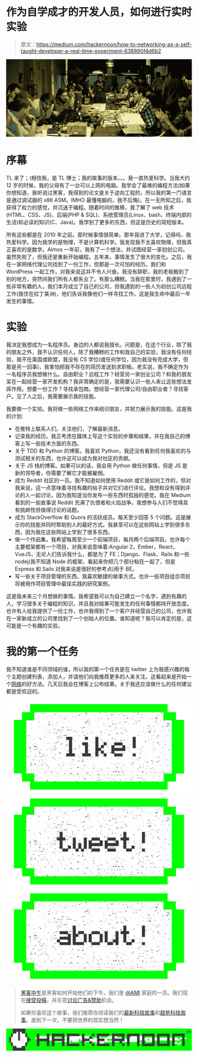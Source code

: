 # 作为自学成才的开发人员，如何进行实时实验

> 原文：<https://medium.com/hackernoon/how-to-networking-as-a-self-taught-developer-a-real-time-experiment-638890f4d6b2>

![](img/0b5121ebf9027613772a490711cf5756.png)

# 序幕

TL 来了；(相信我，是 TL 博士；我的故事的版本。。。我一直热爱科学。当我大约 12 岁的时候，我的父母有了一台可以上网的电脑。我学会了最难的编程方法(如果你想知道，我听说过黑客，我得到的论文是关于逆向工程的，所以我的第一门语言是通过调试器的 x86 ASM。IMHO 最懂电脑的，我不后悔)。在一无所知之后，我获得了权力的感觉，并沉迷于编程。随着时间的推移，我了解了 web 技术(HTML、CSS、JS)、后端(PHP & SQL)、系统管理员(Linux、bash、终端内部的生活)和必读的知识(C、Java)。我学到了更多的东西，但这是历史的简短版本。

所有这些都是在 2010 年之前。那时候事情很简单。那年我进了大学，记得吗，我热爱科学。因为我学的是物理，不是计算机科学。我发现我不太喜欢物理，但我真正喜欢的是数学。Almos 一年前，我有了一个想法，并试图经营一家初创公司。虽然失败了，但我还是重新开始编程。五年来，事情发生了很大的变化。之后，我在一家网络代理公司找到了一份工作，但那是一次可怕的经历。我们和 WordPress 一起工作，对我来说这并不令人兴奋。我没有辞职，我的老板搬到了别的地方，突然间我们所有人都失业了。有那么糟糕。当我在那里时，我遇到了一些非常有趣的人，我们本月成立了自己的公司，但我遇到的一些人为初创公司远程工作(我住在拉丁美洲)，他们告诉我像他们一样寻找工作。这是我生命中最后一年发生的事情。

# 实验

我决定我想成为一名程序员。身边的人都说我擅长。问题是，在这个行业，除了我的朋友之外，我不认识任何人，除了我糟糕的工作和我自己的实验，我没有任何经验，我不在美国或欧盟，我没有 CS 学位(或任何学位，因为我没有完成大学，但那是另一回事)，我害怕把我不存在的简历发送到求职板。老实说，我不确定作为一名程序员我想做什么。自由职业？远程工作？经营另一家创业公司？和我的朋友呆在一起经营一家开发机构？我非常确定的是，我需要认识一些人来让这些想法发挥作用。想要一份工作？寻找承包商。想经营一家代理公司/自由职业者？寻找客户。见了人之后，我需要展示我的技能。

我要做一个实验。我将做一些网络工作来结识朋友，并努力展示我的技能。这是我的计划:

*   在推特上联系人们。关注他们，了解最新消息。
*   记录我的经历。我正考虑在媒体上写这个实验的步骤和结果，并在我自己的博客上写一些技术方面的东西。
*   关于 TDD 和 Python 的博客。我喜欢 Python，我还没有看到任何我喜欢的与测试相关的东西，也许这可以成为我对社区的贡献。
*   关于 JS 栈的博客。如果可以的话，我会用 Python 做任何事情，但是 JS 是新的领导者，你需要了解它才能被雇佣。
*   成为 Reddit 社区的一员。我不知道如何使用 Reddit 或它是如何工作的，但对我来说，这一点意味着寻找有趣的帖子并对它们进行评论。我想和没有得到评论的人一起讨论，因为我知道当你发布一些东西时孤独的感觉。我在 Medium 看到的一些故事说 Reddit 充满了仇恨者和火焰战争。我想参与人们不觉得具有挑衅性但值得讨论的话题。
*   成为 StackOverflow 和 Quora 的活跃成员。每天至少回答 5 个问题。这是展示你的技能并同时帮助别人的最好方式。我甚至可以在这些网站上学到很多东西，因为我在这些网站上学到了很多东西。
*   做一个作品集。我希望每周至少一个前端项目，每月两个后端项目。也许每个主要框架都有一个项目，对我来说意味着:Angular 2，Ember，React，VueJS，无论人们告诉我什么，都是为了 FE；Django、Flask、Rails 和一些 nodej(我不知道 Node 的框架，看起来你把几个部分粘在一起了，但是 Express 和 Sails 对我来说是很好的参考点)用于 BE。
*   写一些关于项目管理的东西。我喜欢敏捷的做事方式。也许一些项目组合项目将被用作项目管理中最佳实践的研究案例。

这是我未来三个月想做的事情。我希望我可以为自己建立一个名字，遇到有趣的人，学习很多关于编程的知识，并且我对结果可能发生的任何事情都持开放态度。也许有人给我提供了一份工作，也许我得到了一个客户并经营自己的公司，也许我在一家新成立的公司里找到了一个创始人的位置。谁知道呢？我可以肯定的是，这可能是一个有趣的实验。

# 我的第一个任务

我不知道谁是不同领域的谁，所以我的第一个任务是在 twitter 上为我感兴趣的每个主题创建列表，添加人，并请他们向我推荐更多的人来关注。这看起来是开始一个[网络](https://hackernoon.com/tagged/network)的好方法。几天后我会在博客上公布结果。关于我还应该做什么的任何建议都是受欢迎的。

[![](img/50ef4044ecd4e250b5d50f368b775d38.png)](http://bit.ly/HackernoonFB)[![](img/979d9a46439d5aebbdcdca574e21dc81.png)](https://goo.gl/k7XYbx)[![](img/2930ba6bd2c12218fdbbf7e02c8746ff.png)](https://goo.gl/4ofytp)

> [黑客中午](http://bit.ly/Hackernoon)是黑客如何开始他们的下午。我们是 [@AMI](http://bit.ly/atAMIatAMI) 家庭的一员。我们现在[接受投稿](http://bit.ly/hackernoonsubmission)，并乐意[讨论广告&赞助](mailto:partners@amipublications.com)机会。
> 
> 如果你喜欢这个故事，我们推荐你阅读我们的[最新科技故事](http://bit.ly/hackernoonlatestt)和[趋势科技故事](https://hackernoon.com/trending)。直到下一次，不要把世界的现实想当然！

![](img/be0ca55ba73a573dce11effb2ee80d56.png)